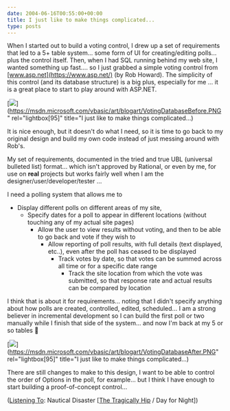 ```yaml
---
date: 2004-06-16T00:55:00+00:00
title: I just like to make things complicated...
type: posts
---
```

When I started out to build a voting control, I drew up a set of requirements that led to a 5+ table system... some form of UI for creating/editing polls... plus the control itself. Then, when I had SQL running behind my web site, I wanted something up fast.... so I just grabbed a simple voting control from [www.asp.net](https://www.asp.net/) (by Rob Howard). The simplicity of this control (and its database structure) is a big plus, especially for me ... it is a great place to start to play around with ASP.NET.

[<img src="http://msdn.microsoft.com/vbasic/art/blogart/VotingDatabaseBefore_sml.jpg" border="0" />](https://msdn.microsoft.com/vbasic/art/blogart/VotingDatabaseBefore.PNG" rel="lightbox[95]" title="I just like to make things complicated...)

It is nice enough, but it doesn't do what I need, so it is time to go back to my original design and build my own code instead of just messing around with Rob's.

My set of requirements, documented in the tried and true UBL (universal bulleted list) format... which isn't approved by Rational, or even by me, for use on **real** projects but works fairly well when I am the designer/user/developer/tester ...

I need a polling system that allows me to

  * Display different polls on different areas of my site,
      * Specify dates for a poll to appear in different locations (without touching any of my actual site pages)
          * Allow the user to view results without voting, and then to be able to go back and vote if they wish to
              * Allow reporting of poll results, with full details (text displayed, etc..), even after the poll has ceased to be displayed
                  * Track votes by date, so that votes can be summed across all time or for a specific date range
                      * Track the site location from which the vote was submitted, so that response rate and actual results can be compared by location

I think that is about it for requirements... noting that I didn't specify anything about how polls are created, controlled, edited, scheduled... I am a strong believer in incremental development so I can build the first poll or two manually while I finish that side of the system... and now I'm back at my 5 or so tables 🙂

[<img src="http://msdn.microsoft.com/vbasic/art/blogart/VotingDatabaseAfter_sml.jpg" border="0" />](https://msdn.microsoft.com/vbasic/art/blogart/VotingDatabaseAfter.PNG" rel="lightbox[95]" title="I just like to make things complicated...)

There are still changes to make to this design, I want to be able to control the order of Options in the poll, for example... but I think I have enough to start building a proof-of-concept control...


  ([Listening To](https://learn.microsoft.com/en-us/previous-versions/dotnet/articles/ms973230(v=msdn.10)): Nautical Disaster [[The Tragically Hip](https://open.spotify.com/search/The%20Tragically%20Hip/artists) / Day for Night])
